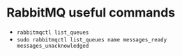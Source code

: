 # RabbitMQ useful commands

- ```rabbitmqctl list_queues```
- ```sudo rabbitmqctl list_queues name messages_ready messages_unacknowledged```


